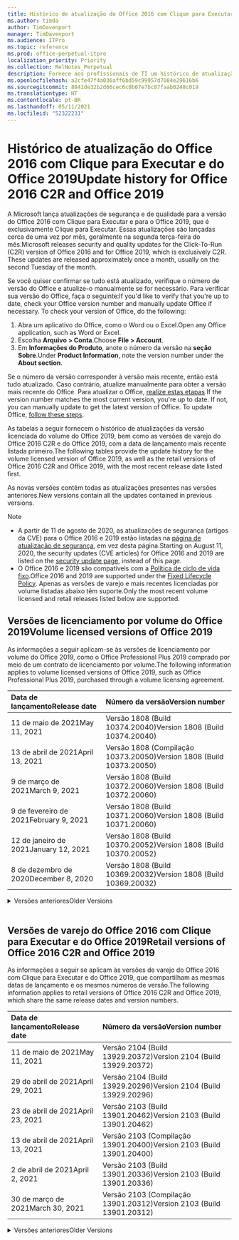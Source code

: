```yaml
---
title: Histórico de atualização do Office 2016 com Clique para Executar e do Office 2019
ms.author: timda
author: TimDavenport
manager: TimDavenport
ms.audience: ITPro
ms.topic: reference
ms.prod: office-perpetual-itpro
localization_priority: Priority
ms.collection: RelNotes_Perpetual
description: Fornece aos profissionais de TI um histórico de atualização para versões perpétuas do Office 2016 e 2019 com Clique para Executar
ms.openlocfilehash: a2cfe47f4a036aff6bd59c99957d7084e29616b6
ms.sourcegitcommit: 8841de32b2d66cec6c0b07e7bc87faab0248c019
ms.translationtype: HT
ms.contentlocale: pt-BR
ms.lasthandoff: 05/11/2021
ms.locfileid: "52322231"
---
```

# <a name="update-history-for-office-2016-c2r-and-office-2019"></a><span data-ttu-id="7b6a8-103">Histórico de atualização do Office 2016 com Clique para Executar e do Office 2019</span><span class="sxs-lookup"><span data-stu-id="7b6a8-103">Update history for Office 2016 C2R and Office 2019</span></span>

<span data-ttu-id="7b6a8-p101">A Microsoft lança atualizações de segurança e de qualidade para a versão do Office 2016 com Clique para Executar e para o Office 2019, que é exclusivamente Clique para Executar. Essas atualizações são lançadas cerca de uma vez por mês, geralmente na segunda terça-feira do mês.</span><span class="sxs-lookup"><span data-stu-id="7b6a8-p101">Microsoft releases security and quality updates for the Click-To-Run (C2R) version of Office 2016 and for Office 2019, which is exclusively C2R. These updates are released approximately once a month, usually on the second Tuesday of the month.</span></span>

<span data-ttu-id="7b6a8-p102">Se você quiser confirmar se tudo está atualizado, verifique o número de versão do Office e atualize-o manualmente se for necessário. Para verificar sua versão do Office, faça o seguinte:</span><span class="sxs-lookup"><span data-stu-id="7b6a8-p102">If you'd like to verify that you're up to date, check your Office version number and manually update Office if necessary. To check your version of Office, do the following:</span></span>

  1.    <span data-ttu-id="7b6a8-108">Abra um aplicativo do Office, como o Word ou o Excel.</span><span class="sxs-lookup"><span data-stu-id="7b6a8-108">Open any Office application, such as Word or Excel.</span></span>
  2.    <span data-ttu-id="7b6a8-109">Escolha **Arquivo > Conta**.</span><span class="sxs-lookup"><span data-stu-id="7b6a8-109">Choose **File > Account**.</span></span>
  3.    <span data-ttu-id="7b6a8-110">Em **Informações do Produto**, anote o número da versão na **seção Sobre**.</span><span class="sxs-lookup"><span data-stu-id="7b6a8-110">Under **Product Information**, note the version number under the **About section**.</span></span>

<span data-ttu-id="7b6a8-p103">Se o número da versão corresponder à versão mais recente, então está tudo atualizado. Caso contrário, atualize manualmente para obter a versão mais recente do Office. Para atualizar o Office, [realize estas etapas](https://support.office.com/article/2ab296f3-7f03-43a2-8e50-46de917611c5).</span><span class="sxs-lookup"><span data-stu-id="7b6a8-p103">If the version number matches the most current version, you're up to date. If not, you can manually update to get the latest version of Office. To update Office, [follow these steps](https://support.office.com/article/2ab296f3-7f03-43a2-8e50-46de917611c5).</span></span>


<span data-ttu-id="7b6a8-114">As tabelas a seguir fornecem o histórico de atualizações da versão licenciada do volume do Office 2019, bem como as versões de varejo do Office 2016 C2R e do Office 2019, com a data de lançamento mais recente listada primeiro.</span><span class="sxs-lookup"><span data-stu-id="7b6a8-114">The following tables provide the update history for the volume licensed version of Office 2019, as well as the retail versions of Office 2016 C2R and Office 2019, with the most recent release date listed first.</span></span>

<span data-ttu-id="7b6a8-115">As novas versões contêm todas as atualizações presentes nas versões anteriores.</span><span class="sxs-lookup"><span data-stu-id="7b6a8-115">New versions contain all the updates contained in previous versions.</span></span>


 > [!NOTE]
> - <span data-ttu-id="7b6a8-116">A partir de 11 de agosto de 2020, as atualizações de segurança (artigos da CVE) para o Office 2016 e 2019 estão listadas na [página de atualização de segurança](./microsoft365-apps-security-updates.md), em vez desta página.</span><span class="sxs-lookup"><span data-stu-id="7b6a8-116">Starting on August 11, 2020, the security updates (CVE articles) for Office 2016 and 2019 are listed on the [security update page](./microsoft365-apps-security-updates.md), instead of this page.</span></span> 
> - <span data-ttu-id="7b6a8-117">O Office 2016 e 2019 são compatíveis com a [Política de ciclo de vida fixo](/lifecycle/policies/fixed).</span><span class="sxs-lookup"><span data-stu-id="7b6a8-117">Office 2016 and 2019 are supported under the [Fixed Lifecycle Policy](/lifecycle/policies/fixed).</span></span> <span data-ttu-id="7b6a8-118">Apenas as versões de varejo e mais recentes licenciadas por volume listadas abaixo têm suporte.</span><span class="sxs-lookup"><span data-stu-id="7b6a8-118">Only the most recent volume licensed and retail releases listed below are supported.</span></span>


## <a name="volume-licensed-versions-of-office-2019"></a><span data-ttu-id="7b6a8-119">Versões de licenciamento por volume do Office 2019</span><span class="sxs-lookup"><span data-stu-id="7b6a8-119">Volume licensed versions of Office 2019</span></span>
<span data-ttu-id="7b6a8-120">As informações a seguir aplicam-se às versões de licenciamento por volume do Office 2019, como o Office Professional Plus 2019 comprado por meio de um contrato de licenciamento por volume.</span><span class="sxs-lookup"><span data-stu-id="7b6a8-120">The following information applies to volume licensed versions of Office 2019, such as Office Professional Plus 2019, purchased through a volume licensing agreement.</span></span>

[//]: # (NÃO REMOVA O INÍCIO DA TABELA VL)


|<span data-ttu-id="7b6a8-122">**Data de lançamento**</span><span class="sxs-lookup"><span data-stu-id="7b6a8-122">**Release date**</span></span>|<span data-ttu-id="7b6a8-123">**Número da versão**</span><span class="sxs-lookup"><span data-stu-id="7b6a8-123">**Version number**</span></span>|
|:-----|:-----|
|<span data-ttu-id="7b6a8-124">11 de maio de 2021</span><span class="sxs-lookup"><span data-stu-id="7b6a8-124">May 11, 2021</span></span>|<span data-ttu-id="7b6a8-125">Versão 1808 (Build 10374.20040)</span><span class="sxs-lookup"><span data-stu-id="7b6a8-125">Version 1808 (Build 10374.20040)</span></span>|
|<span data-ttu-id="7b6a8-126">13 de abril de 2021</span><span class="sxs-lookup"><span data-stu-id="7b6a8-126">April 13, 2021</span></span>|<span data-ttu-id="7b6a8-127">Versão 1808 (Compilação 10373.20050)</span><span class="sxs-lookup"><span data-stu-id="7b6a8-127">Version 1808 (Build 10373.20050)</span></span>|
|<span data-ttu-id="7b6a8-128">9 de março de 2021</span><span class="sxs-lookup"><span data-stu-id="7b6a8-128">March 9, 2021</span></span>|<span data-ttu-id="7b6a8-129">Versão 1808 (Build 10372.20060)</span><span class="sxs-lookup"><span data-stu-id="7b6a8-129">Version 1808 (Build 10372.20060)</span></span>|
|<span data-ttu-id="7b6a8-130">9 de fevereiro de 2021</span><span class="sxs-lookup"><span data-stu-id="7b6a8-130">February 9, 2021</span></span>|<span data-ttu-id="7b6a8-131">Versão 1808 (Build 10371.20060)</span><span class="sxs-lookup"><span data-stu-id="7b6a8-131">Version 1808 (Build 10371.20060)</span></span>|
|<span data-ttu-id="7b6a8-132">12 de janeiro de 2021</span><span class="sxs-lookup"><span data-stu-id="7b6a8-132">January 12, 2021</span></span>|<span data-ttu-id="7b6a8-133">Versão 1808 (Build 10370.20052)</span><span class="sxs-lookup"><span data-stu-id="7b6a8-133">Version 1808 (Build 10370.20052)</span></span>|
|<span data-ttu-id="7b6a8-134">8 de dezembro de 2020</span><span class="sxs-lookup"><span data-stu-id="7b6a8-134">December 8, 2020</span></span>|<span data-ttu-id="7b6a8-135">Versão 1808 (Build 10369.20032)</span><span class="sxs-lookup"><span data-stu-id="7b6a8-135">Version 1808 (Build 10369.20032)</span></span>|


[//]: # (NÃO REMOVA O FINAL DA TABELA VL)

<details>
<summary><span data-ttu-id="7b6a8-137">Versões anteriores</span><span class="sxs-lookup"><span data-stu-id="7b6a8-137">Older Versions</span></span></summary>
 

[//]: # (NÃO REMOVA O INÍCIO DA ANTIGA TABELA VL)


|<span data-ttu-id="7b6a8-139">**Data de lançamento**</span><span class="sxs-lookup"><span data-stu-id="7b6a8-139">**Release date**</span></span>|<span data-ttu-id="7b6a8-140">**Número da versão**</span><span class="sxs-lookup"><span data-stu-id="7b6a8-140">**Version number**</span></span>|
|:-----|:-----|
|<span data-ttu-id="7b6a8-141">10 de novembro de 2020</span><span class="sxs-lookup"><span data-stu-id="7b6a8-141">November 10, 2020</span></span>|<span data-ttu-id="7b6a8-142">Versão 1808 (Build 10368.20035)</span><span class="sxs-lookup"><span data-stu-id="7b6a8-142">Version 1808 (Build 10368.20035)</span></span>|
|<span data-ttu-id="7b6a8-143">13 de outubro de 2020</span><span class="sxs-lookup"><span data-stu-id="7b6a8-143">October 13, 2020</span></span>|<span data-ttu-id="7b6a8-144">Versão 1808 (Build 10367.20048)</span><span class="sxs-lookup"><span data-stu-id="7b6a8-144">Version 1808 (Build 10367.20048)</span></span>|
|<span data-ttu-id="7b6a8-145">8 de setembro de 2020</span><span class="sxs-lookup"><span data-stu-id="7b6a8-145">September 8, 2020</span></span>|<span data-ttu-id="7b6a8-146">Versão 1808 (build 10366.20016)</span><span class="sxs-lookup"><span data-stu-id="7b6a8-146">Version 1808 (Build 10366.20016)</span></span>|
|<span data-ttu-id="7b6a8-147">11 de agosto de 2020</span><span class="sxs-lookup"><span data-stu-id="7b6a8-147">August 11, 2020</span></span>|<span data-ttu-id="7b6a8-148">Versão 1808 (Compilação 10364.20059)</span><span class="sxs-lookup"><span data-stu-id="7b6a8-148">Version 1808 (Build 10364.20059)</span></span>|
|<span data-ttu-id="7b6a8-149">14 de julho de 2020</span><span class="sxs-lookup"><span data-stu-id="7b6a8-149">July 14, 2020</span></span>   |<span data-ttu-id="7b6a8-150">Versão 1808 (Build 10363.20015)</span><span class="sxs-lookup"><span data-stu-id="7b6a8-150">Version 1808 (Build 10363.20015)</span></span>  |
|<span data-ttu-id="7b6a8-151">9 de junho de 2020</span><span class="sxs-lookup"><span data-stu-id="7b6a8-151">June 9, 2020</span></span>   |<span data-ttu-id="7b6a8-152">Versão 1808 (Compilação 10361.20002)</span><span class="sxs-lookup"><span data-stu-id="7b6a8-152">Version 1808 (Build 10361.20002)</span></span>  |
|<span data-ttu-id="7b6a8-153">12 de maio de 2020</span><span class="sxs-lookup"><span data-stu-id="7b6a8-153">May 12, 2020</span></span>   |<span data-ttu-id="7b6a8-154">Versão 1808 (Build 10359.20023)</span><span class="sxs-lookup"><span data-stu-id="7b6a8-154">Version 1808 (Build 10359.20023)</span></span>  |
|<span data-ttu-id="7b6a8-155">14 de abril de 2020</span><span class="sxs-lookup"><span data-stu-id="7b6a8-155">April 14, 2020</span></span>   |<span data-ttu-id="7b6a8-156">Versão 1808 (Build 10358.20061)</span><span class="sxs-lookup"><span data-stu-id="7b6a8-156">Version 1808 (Build 10358.20061)</span></span>  |
|<span data-ttu-id="7b6a8-157">10 de março de 2020</span><span class="sxs-lookup"><span data-stu-id="7b6a8-157">March 10, 2020</span></span>   |<span data-ttu-id="7b6a8-158">Versão 1808 (Build 10357.20081)</span><span class="sxs-lookup"><span data-stu-id="7b6a8-158">Version 1808 (Build 10357.20081)</span></span>  |
|<span data-ttu-id="7b6a8-159">11 de fevereiro de 2020</span><span class="sxs-lookup"><span data-stu-id="7b6a8-159">February 11, 2020</span></span>   |<span data-ttu-id="7b6a8-160">Versão 1808 (Build 10356.20006)</span><span class="sxs-lookup"><span data-stu-id="7b6a8-160">Version 1808 (Build 10356.20006)</span></span>  |


[//]: # (NÃO REMOVA O FINAL DA ANTIGA TABELA VL)

</details>


<br/>

## <a name="retail-versions-of-office-2016-c2r-and-office-2019"></a><span data-ttu-id="7b6a8-162">Versões de varejo do Office 2016 com Clique para Executar e do Office 2019</span><span class="sxs-lookup"><span data-stu-id="7b6a8-162">Retail versions of Office 2016 C2R and Office 2019</span></span>
<span data-ttu-id="7b6a8-163">As informações a seguir se aplicam às versões de varejo do Office 2016 com Clique para Executar e do Office 2019, que compartilham as mesmas datas de lançamento e os mesmos números de versão.</span><span class="sxs-lookup"><span data-stu-id="7b6a8-163">The following information applies to retail versions of Office 2016 C2R and Office 2019, which share the same release dates and version numbers.</span></span>

[//]: # (NÃO REMOVA O INÍCIO DA TABELA DE VAREJO)


|<span data-ttu-id="7b6a8-165">**Data de lançamento**</span><span class="sxs-lookup"><span data-stu-id="7b6a8-165">**Release date**</span></span>|<span data-ttu-id="7b6a8-166">**Número da versão**</span><span class="sxs-lookup"><span data-stu-id="7b6a8-166">**Version number**</span></span>|
|:-----|:-----|
|<span data-ttu-id="7b6a8-167">11 de maio de 2021</span><span class="sxs-lookup"><span data-stu-id="7b6a8-167">May 11, 2021</span></span>|<span data-ttu-id="7b6a8-168">Versão 2104 (Build 13929.20372)</span><span class="sxs-lookup"><span data-stu-id="7b6a8-168">Version 2104 (Build 13929.20372)</span></span>|
|<span data-ttu-id="7b6a8-169">29 de abril de 2021</span><span class="sxs-lookup"><span data-stu-id="7b6a8-169">April 29, 2021</span></span>|<span data-ttu-id="7b6a8-170">Versão 2104 (Build 13929.20296)</span><span class="sxs-lookup"><span data-stu-id="7b6a8-170">Version 2104 (Build 13929.20296)</span></span>|
|<span data-ttu-id="7b6a8-171">23 de abril de 2021</span><span class="sxs-lookup"><span data-stu-id="7b6a8-171">April 23, 2021</span></span>|<span data-ttu-id="7b6a8-172">Versão 2103 (Build 13901.20462)</span><span class="sxs-lookup"><span data-stu-id="7b6a8-172">Version 2103 (Build 13901.20462)</span></span>|
|<span data-ttu-id="7b6a8-173">13 de abril de 2021</span><span class="sxs-lookup"><span data-stu-id="7b6a8-173">April 13, 2021</span></span>|<span data-ttu-id="7b6a8-174">Versão 2103 (Compilação 13901.20400)</span><span class="sxs-lookup"><span data-stu-id="7b6a8-174">Version 2103 (Build 13901.20400)</span></span>|
|<span data-ttu-id="7b6a8-175">2 de abril de 2021</span><span class="sxs-lookup"><span data-stu-id="7b6a8-175">April 2, 2021</span></span>|<span data-ttu-id="7b6a8-176">Versão 2103 (Build 13901.20336)</span><span class="sxs-lookup"><span data-stu-id="7b6a8-176">Version 2103 (Build 13901.20336)</span></span>|
|<span data-ttu-id="7b6a8-177">30 de março de 2021</span><span class="sxs-lookup"><span data-stu-id="7b6a8-177">March 30, 2021</span></span>|<span data-ttu-id="7b6a8-178">Versão 2103 (Compilação 13901.20312)</span><span class="sxs-lookup"><span data-stu-id="7b6a8-178">Version 2103 (Build 13901.20312)</span></span>|


[//]: # (NÃO REMOVA O FINAL DA TABELA DE VAREJO)

<details>
<summary><span data-ttu-id="7b6a8-180">Versões anteriores</span><span class="sxs-lookup"><span data-stu-id="7b6a8-180">Older Versions</span></span></summary>
 

[//]: # (NÃO REMOVA O INÍCIO DA ANTIGA TABELA DE VAREJO)


|<span data-ttu-id="7b6a8-182">**Data de lançamento**</span><span class="sxs-lookup"><span data-stu-id="7b6a8-182">**Release date**</span></span>|<span data-ttu-id="7b6a8-183">**Número da versão**</span><span class="sxs-lookup"><span data-stu-id="7b6a8-183">**Version number**</span></span>|
|:-----|:-----|
|<span data-ttu-id="7b6a8-184">18 de março, 2021</span><span class="sxs-lookup"><span data-stu-id="7b6a8-184">March 18, 2021</span></span>|<span data-ttu-id="7b6a8-185">Versão 2102 (Build 13801.20360)</span><span class="sxs-lookup"><span data-stu-id="7b6a8-185">Version 2102 (Build 13801.20360)</span></span>|
|<span data-ttu-id="7b6a8-186">9 de março de 2021</span><span class="sxs-lookup"><span data-stu-id="7b6a8-186">March 9, 2021</span></span>|<span data-ttu-id="7b6a8-187">Versão 2102 (Build 13801.20294)</span><span class="sxs-lookup"><span data-stu-id="7b6a8-187">Version 2102 (Build 13801.20294)</span></span>|
|<span data-ttu-id="7b6a8-188">1 de março de 2021</span><span class="sxs-lookup"><span data-stu-id="7b6a8-188">March 1, 2021</span></span>|<span data-ttu-id="7b6a8-189">Versão 2102 (Build 13801.20266)</span><span class="sxs-lookup"><span data-stu-id="7b6a8-189">Version 2102 (Build 13801.20266)</span></span>|
|<span data-ttu-id="7b6a8-190">16 de fevereiro de 2021</span><span class="sxs-lookup"><span data-stu-id="7b6a8-190">February 16, 2021</span></span>|<span data-ttu-id="7b6a8-191">Versão 2101 (Compilação 13628.20448)</span><span class="sxs-lookup"><span data-stu-id="7b6a8-191">Version 2101 (Build 13628.20448)</span></span>|
|<span data-ttu-id="7b6a8-192">9 de fevereiro de 2021</span><span class="sxs-lookup"><span data-stu-id="7b6a8-192">February 9, 2021</span></span>|<span data-ttu-id="7b6a8-193">Versão 2101 (Build 13628.20380)</span><span class="sxs-lookup"><span data-stu-id="7b6a8-193">Version 2101 (Build 13628.20380)</span></span>|
|<span data-ttu-id="7b6a8-194">26 de janeiro de 2021</span><span class="sxs-lookup"><span data-stu-id="7b6a8-194">January 26, 2021</span></span>|<span data-ttu-id="7b6a8-195">Versão 2101 (Build 13628.20274)</span><span class="sxs-lookup"><span data-stu-id="7b6a8-195">Version 2101 (Build 13628.20274)</span></span>|
|<span data-ttu-id="7b6a8-196">21 de janeiro de 2021</span><span class="sxs-lookup"><span data-stu-id="7b6a8-196">January 21, 2021</span></span>|<span data-ttu-id="7b6a8-197">Versão 2012 (Compilação 13530.20440)</span><span class="sxs-lookup"><span data-stu-id="7b6a8-197">Version 2012 (Build 13530.20440)</span></span>|
|<span data-ttu-id="7b6a8-198">12 de janeiro de 2021</span><span class="sxs-lookup"><span data-stu-id="7b6a8-198">January 12, 2021</span></span>|<span data-ttu-id="7b6a8-199">Versão 2012 (Build 13530.20376)</span><span class="sxs-lookup"><span data-stu-id="7b6a8-199">Version 2012 (Build 13530.20376)</span></span>|
|<span data-ttu-id="7b6a8-200">5 de janeiro de 2021</span><span class="sxs-lookup"><span data-stu-id="7b6a8-200">January 5, 2021</span></span>|<span data-ttu-id="7b6a8-201">Versão 2012 (Compilação 13530.20316)</span><span class="sxs-lookup"><span data-stu-id="7b6a8-201">Version 2012 (Build 13530.20316)</span></span>|
|<span data-ttu-id="7b6a8-202">21 de dezembro de 2020</span><span class="sxs-lookup"><span data-stu-id="7b6a8-202">December 21, 2020</span></span>|<span data-ttu-id="7b6a8-203">Version 2011 (Compilação 13426.20404)</span><span class="sxs-lookup"><span data-stu-id="7b6a8-203">Version 2011 (Build 13426.20404)</span></span>|
|<span data-ttu-id="7b6a8-204">8 de dezembro de 2020</span><span class="sxs-lookup"><span data-stu-id="7b6a8-204">December 8, 2020</span></span>|<span data-ttu-id="7b6a8-205">Versão 2011 (Build 13426.20332)</span><span class="sxs-lookup"><span data-stu-id="7b6a8-205">Version 2011 (Build 13426.20332)</span></span>|
|<span data-ttu-id="7b6a8-206">2 de dezembro de 2020</span><span class="sxs-lookup"><span data-stu-id="7b6a8-206">December 2, 2020</span></span>|<span data-ttu-id="7b6a8-207">Versão 2011 (Build 13426.20308)</span><span class="sxs-lookup"><span data-stu-id="7b6a8-207">Version 2011 (Build 13426.20308)</span></span>|
|<span data-ttu-id="7b6a8-208">30 de novembro de 2020</span><span class="sxs-lookup"><span data-stu-id="7b6a8-208">November 30, 2020</span></span>|<span data-ttu-id="7b6a8-209">Versão 2011 (Build 13426.20294)</span><span class="sxs-lookup"><span data-stu-id="7b6a8-209">Version 2011 (Build 13426.20294)</span></span>|
|<span data-ttu-id="7b6a8-210">23 de novembro de 2020</span><span class="sxs-lookup"><span data-stu-id="7b6a8-210">November 23, 2020</span></span>|<span data-ttu-id="7b6a8-211">Versão 2011 (Build 13426.20274)</span><span class="sxs-lookup"><span data-stu-id="7b6a8-211">Version 2011 (Build 13426.20274)</span></span>|
|<span data-ttu-id="7b6a8-212">17 de novembro de 2020</span><span class="sxs-lookup"><span data-stu-id="7b6a8-212">November 17, 2020</span></span>|<span data-ttu-id="7b6a8-213">Versão 2010 (Build 13328.20408)</span><span class="sxs-lookup"><span data-stu-id="7b6a8-213">Version 2010 (Build 13328.20408)</span></span>|
|<span data-ttu-id="7b6a8-214">10 de novembro de 2020</span><span class="sxs-lookup"><span data-stu-id="7b6a8-214">November 10, 2020</span></span>|<span data-ttu-id="7b6a8-215">Versão 2010 (Build 13328.20356)</span><span class="sxs-lookup"><span data-stu-id="7b6a8-215">Version 2010 (Build 13328.20356)</span></span>|
|<span data-ttu-id="7b6a8-216">27 de outubro de 2020</span><span class="sxs-lookup"><span data-stu-id="7b6a8-216">October 27, 2020</span></span>|<span data-ttu-id="7b6a8-217">Versão 2010 (Compilação 13328.20292)</span><span class="sxs-lookup"><span data-stu-id="7b6a8-217">Version 2010 (Build 13328.20292)</span></span>|
|<span data-ttu-id="7b6a8-218">21 de outubro de 2020</span><span class="sxs-lookup"><span data-stu-id="7b6a8-218">October 21, 2020</span></span>|<span data-ttu-id="7b6a8-219">Versão 2009 (Compilação 13231.20418)</span><span class="sxs-lookup"><span data-stu-id="7b6a8-219">Version 2009 (Build 13231.20418)</span></span>|
|<span data-ttu-id="7b6a8-220">13 de outubro de 2020</span><span class="sxs-lookup"><span data-stu-id="7b6a8-220">October 13, 2020</span></span>|<span data-ttu-id="7b6a8-221">Versão 2009 (Build 13231.20390)</span><span class="sxs-lookup"><span data-stu-id="7b6a8-221">Version 2009 (Build 13231.20390)</span></span>|
|<span data-ttu-id="7b6a8-222">8 de outubro de 2020</span><span class="sxs-lookup"><span data-stu-id="7b6a8-222">October 8, 2020</span></span>|<span data-ttu-id="7b6a8-223">Versão 2009 (Build 13231.20368)</span><span class="sxs-lookup"><span data-stu-id="7b6a8-223">Version 2009 (Build 13231.20368)</span></span>|
|<span data-ttu-id="7b6a8-224">28 de setembro de 2020</span><span class="sxs-lookup"><span data-stu-id="7b6a8-224">September 28, 2020</span></span>|<span data-ttu-id="7b6a8-225">Versão 2009 (Build 13231.20262)</span><span class="sxs-lookup"><span data-stu-id="7b6a8-225">Version 2009 (Build 13231.20262)</span></span>|
|<span data-ttu-id="7b6a8-226">22 de setembro de 2020</span><span class="sxs-lookup"><span data-stu-id="7b6a8-226">September 22, 2020</span></span>|<span data-ttu-id="7b6a8-227">Versão 2008 (Build 13127.20508)</span><span class="sxs-lookup"><span data-stu-id="7b6a8-227">Version 2008 (Build 13127.20508)</span></span>|
|<span data-ttu-id="7b6a8-228">9 de setembro de 2020</span><span class="sxs-lookup"><span data-stu-id="7b6a8-228">September 9, 2020</span></span>|<span data-ttu-id="7b6a8-229">Versão 2008 (Build 13127.20408)</span><span class="sxs-lookup"><span data-stu-id="7b6a8-229">Version 2008 (Build 13127.20408)</span></span>|
|<span data-ttu-id="7b6a8-230">31 de agosto de 2020</span><span class="sxs-lookup"><span data-stu-id="7b6a8-230">August 31, 2020</span></span>|<span data-ttu-id="7b6a8-231">Versão 2008 (Compilação 13127.20296)</span><span class="sxs-lookup"><span data-stu-id="7b6a8-231">Version 2008 (Build 13127.20296)</span></span>|
|<span data-ttu-id="7b6a8-232">25 de agosto de 2020</span><span class="sxs-lookup"><span data-stu-id="7b6a8-232">August 25, 2020</span></span>|<span data-ttu-id="7b6a8-233">Versão 2007 (Compilação 13029.20460)</span><span class="sxs-lookup"><span data-stu-id="7b6a8-233">Version 2007 (Build 13029.20460)</span></span>|
|<span data-ttu-id="7b6a8-234">11 de agosto de 2020</span><span class="sxs-lookup"><span data-stu-id="7b6a8-234">August 11, 2020</span></span>|<span data-ttu-id="7b6a8-235">Versão 2007 (Compilação 13029.20344)</span><span class="sxs-lookup"><span data-stu-id="7b6a8-235">Version 2007 (Build 13029.20344)</span></span>|
|<span data-ttu-id="7b6a8-236">30 de julho de 2020</span><span class="sxs-lookup"><span data-stu-id="7b6a8-236">July 30, 2020</span></span>|<span data-ttu-id="7b6a8-237">Versão 2007 (Build 13029.20308)</span><span class="sxs-lookup"><span data-stu-id="7b6a8-237">Version 2007 (Build 13029.20308)</span></span>  |
|<span data-ttu-id="7b6a8-238">28 de julho de 2020</span><span class="sxs-lookup"><span data-stu-id="7b6a8-238">July 28, 2020</span></span>|<span data-ttu-id="7b6a8-239">Versão 2006 (Build 13001.20498)</span><span class="sxs-lookup"><span data-stu-id="7b6a8-239">Version 2006 (Build 13001.20498)</span></span>  |
|<span data-ttu-id="7b6a8-240">14 de julho de 2020</span><span class="sxs-lookup"><span data-stu-id="7b6a8-240">July 14, 2020</span></span>|<span data-ttu-id="7b6a8-241">Versão 2006 (Build 13001.20384)</span><span class="sxs-lookup"><span data-stu-id="7b6a8-241">Version 2006 (Build 13001.20384)</span></span>  |
|<span data-ttu-id="7b6a8-242">30 de junho de 2020</span><span class="sxs-lookup"><span data-stu-id="7b6a8-242">June 30, 2020</span></span>|<span data-ttu-id="7b6a8-243">Versão 2006 (Compilação 13001.20266)</span><span class="sxs-lookup"><span data-stu-id="7b6a8-243">Version 2006 (Build 13001.20266)</span></span>  |
|<span data-ttu-id="7b6a8-244">24 de junho de 2020</span><span class="sxs-lookup"><span data-stu-id="7b6a8-244">June 24, 2020</span></span>|<span data-ttu-id="7b6a8-245">Versão 2005 (Compilação 12827.20470)</span><span class="sxs-lookup"><span data-stu-id="7b6a8-245">Version 2005 (Build 12827.20470)</span></span>  |
|<span data-ttu-id="7b6a8-246">9 de junho de 2020</span><span class="sxs-lookup"><span data-stu-id="7b6a8-246">June 9, 2020</span></span>|<span data-ttu-id="7b6a8-247">Versão 2005 (Compilação 12827.20336)</span><span class="sxs-lookup"><span data-stu-id="7b6a8-247">Version 2005 (Build 12827.20336)</span></span>  |
|<span data-ttu-id="7b6a8-248">2 de junho de 2020</span><span class="sxs-lookup"><span data-stu-id="7b6a8-248">June 2, 2020</span></span>|<span data-ttu-id="7b6a8-249">Versão 2005 (Compilação 12827.20268)</span><span class="sxs-lookup"><span data-stu-id="7b6a8-249">Version 2005 (Build 12827.20268)</span></span>  |
|<span data-ttu-id="7b6a8-250">21 de maio de 2020</span><span class="sxs-lookup"><span data-stu-id="7b6a8-250">May 21, 2020</span></span>|<span data-ttu-id="7b6a8-251">Versão 2004 (Compilação 12730.20352)</span><span class="sxs-lookup"><span data-stu-id="7b6a8-251">Version 2004 (Build 12730.20352)</span></span>  |
|<span data-ttu-id="7b6a8-252">12 de maio de 2020</span><span class="sxs-lookup"><span data-stu-id="7b6a8-252">May 12, 2020</span></span>|<span data-ttu-id="7b6a8-253">Versão 2004 (Build 12730.20270)</span><span class="sxs-lookup"><span data-stu-id="7b6a8-253">Version 2004 (Build 12730.20270)</span></span>  |
|<span data-ttu-id="7b6a8-254">04 de maio de 2020</span><span class="sxs-lookup"><span data-stu-id="7b6a8-254">May 4, 2020</span></span>|<span data-ttu-id="7b6a8-255">Versão 2004 (Build 12730.20250)</span><span class="sxs-lookup"><span data-stu-id="7b6a8-255">Version 2004 (Build 12730.20250)</span></span>  |
|<span data-ttu-id="7b6a8-256">29 de abril de 2020</span><span class="sxs-lookup"><span data-stu-id="7b6a8-256">April 29, 2020</span></span>|<span data-ttu-id="7b6a8-257">Versão 2004 (Build 12730.20236)</span><span class="sxs-lookup"><span data-stu-id="7b6a8-257">Version 2004 (Build 12730.20236)</span></span>  |
|<span data-ttu-id="7b6a8-258">15 de abril de 2020</span><span class="sxs-lookup"><span data-stu-id="7b6a8-258">April 15, 2020</span></span>|<span data-ttu-id="7b6a8-259">Versão 2003 (Build 12624.20466)</span><span class="sxs-lookup"><span data-stu-id="7b6a8-259">Version 2003 (Build 12624.20466)</span></span>  |
|<span data-ttu-id="7b6a8-260">14 de abril de 2020</span><span class="sxs-lookup"><span data-stu-id="7b6a8-260">April 14, 2020</span></span>|<span data-ttu-id="7b6a8-261">Versão 2003 (Build 12624.20442)</span><span class="sxs-lookup"><span data-stu-id="7b6a8-261">Version 2003 (Build 12624.20442)</span></span>  |
|<span data-ttu-id="7b6a8-262">31 de março de 2020</span><span class="sxs-lookup"><span data-stu-id="7b6a8-262">March 31, 2020</span></span>|<span data-ttu-id="7b6a8-263">Versão 2003 (Build 12624.20382)</span><span class="sxs-lookup"><span data-stu-id="7b6a8-263">Version 2003 (Build 12624.20382)</span></span>  |
|<span data-ttu-id="7b6a8-264">25 de março de 2020</span><span class="sxs-lookup"><span data-stu-id="7b6a8-264">March 25, 2020</span></span>|<span data-ttu-id="7b6a8-265">Versão 2003 (Build 12624.20320)</span><span class="sxs-lookup"><span data-stu-id="7b6a8-265">Version 2003 (Build 12624.20320)</span></span>  |
|<span data-ttu-id="7b6a8-266">10 de março de 2020</span><span class="sxs-lookup"><span data-stu-id="7b6a8-266">March 10, 2020</span></span>|<span data-ttu-id="7b6a8-267">Versão 2002 (Build 12527.20278)</span><span class="sxs-lookup"><span data-stu-id="7b6a8-267">Version 2002 (Build 12527.20278)</span></span>  |
|<span data-ttu-id="7b6a8-268">1º de março de 2020</span><span class="sxs-lookup"><span data-stu-id="7b6a8-268">March 1, 2020</span></span>   |<span data-ttu-id="7b6a8-269">Versão 2002 (Build 12527.20242)</span><span class="sxs-lookup"><span data-stu-id="7b6a8-269">Version 2002 (Build 12527.20242)</span></span>  |


[//]: # (NÃO REMOVA O FINAL DA ANTIGA TABELA DE VAREJO)


</details>